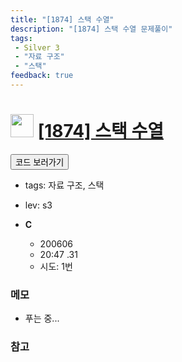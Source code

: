 ```yaml
---
title: "[1874] 스택 수열"
description: "[1874] 스택 수열 문제풀이"
tags: 
 - Silver 3
 - "자료 구조"
 - "스택"
feedback: true
---
```

<h1><img src="https://doky.space/assets/icpclev/s3.svg" height="37px"> <a href="http://icpc.me/1874" target="_blank">[1874] 스택 수열</a></h1>

<a href="https://github.com/DokySp/acmicpc-practice/tree/master/1874"><button class="btn btn-info">코드 보러가기</button></a>

 - tags: 자료 구조, 스택
 - lev: s3

- **C**
  - 200606
  - 20:47 .31
  - 시도: 1번

### 메모
 - 푸는 중...

### 참고
